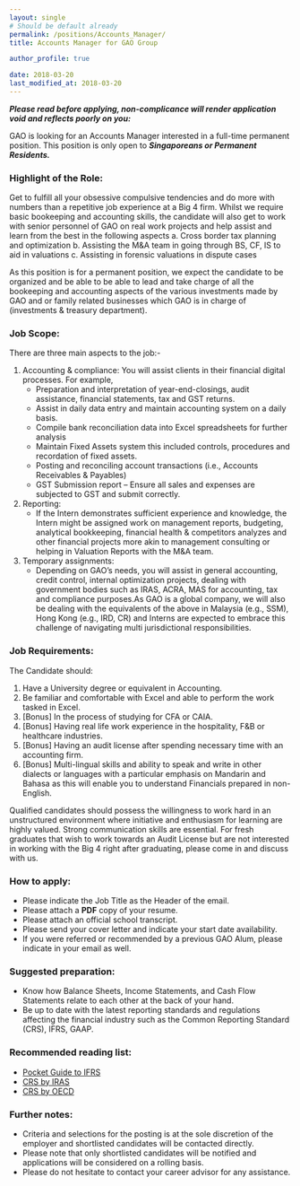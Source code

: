 ```yaml
---
layout: single
# Should be default already 
permalink: /positions/Accounts_Manager/
title: Accounts Manager for GAO Group

author_profile: true

date: 2018-03-20
last_modified_at: 2018-03-20
---
```


_**Please read before applying, non-complicance will render application void and reflects poorly on you:**_

GAO is looking for an Accounts Manager interested in a full-time permanent position.  This position is only open to _**Singaporeans or Permanent Residents.**_

### Highlight of the Role:
Get to fulfill all your obsessive compulsive tendencies and do more with numbers than a repetitive job experience at a Big 4 firm.  Whilst we require basic bookeeping and accounting skills, the candidate will also get to work with senior personnel of GAO on real work projects and help assist and learn from the best in the following aspects
 a. Cross border tax planning and optimization
 b. Assisting the M&A team in going through BS, CF, IS to aid in valuations
 c. Assisting in forensic valuations in dispute cases 

As this position is for a permanent position, we expect the candidate to be organized and be able to be able to lead and take charge of all the bookeeping and accounting aspects of the various investments made by GAO and or family related businesses which GAO is in charge of (investments & treasury department).

### Job Scope: 
There are three main aspects to the job:-
 1. Accounting & compliance: You will assist clients in their financial digital processes.  For example,
    - Preparation and interpretation of year-end-closings, audit assistance, financial statements, tax and GST returns.
    - Assist in daily data entry and maintain accounting system on a daily basis.
    - Compile bank reconciliation data into Excel spreadsheets for further analysis
    - Maintain Fixed Assets system this included controls, procedures and recordation of fixed assets.
    - Posting and reconciling account transactions (i.e., Accounts Receivables & Payables)
    - GST Submission report – Ensure all sales and expenses are subjected to GST and submit correctly.
 2. Reporting: 
    - If the Intern demonstrates sufficient experience and knowledge, the Intern might be assigned work on management reports, budgeting, analytical bookkeeping, financial health & competitors analyzes and other financial projects more akin to management consulting or helping in Valuation Reports with the M&A team.
 3. Temporary assignments: 
    - Depending on GAO’s needs, you will assist in general accounting, credit control, internal optimization projects, dealing with government bodies such as IRAS, ACRA, MAS for accounting, tax and compliance purposes.As GAO is a global company, we will also be dealing with the equivalents of the above in Malaysia (e.g., SSM), Hong Kong (e.g., IRD, CR) and Interns are expected to embrace this challenge of navigating multi jurisdictional responsibilities.

### Job Requirements: 
The Candidate should:
 1. Have a University degree or equivalent in Accounting.
 2. Be familiar and comfortable with Excel and able to perform the work tasked in Excel. 
 3. [Bonus] In the process of studying for CFA or CAIA.
 4. [Bonus] Having real life work experience in the hospitality, F&B or healthcare industries.
 5. [Bonus] Having an audit license after spending necessary time with an accounting firm.
 6. [Bonus] Multi-lingual skills and ability to speak and write in  other dialects or languages with a particular emphasis on Mandarin and Bahasa as this will enable you to understand Financials prepared in non-English.
     
Qualified candidates should possess the willingness to work hard in an unstructured environment where initiative and enthusiasm for learning are highly valued. Strong communication skills are essential.  For fresh graduates that wish to work towards an Audit License but are not interested in working with the Big 4 right after graduating, please come in and discuss with us.

### How to apply:
- Please indicate the Job Title as the Header of the email.
- Please attach a **PDF** copy of your resume.
- Please attach an official school transcript.
- Please send your cover letter and indicate your start date availability.
- If you were referred or recommended by a previous GAO Alum, please indicate in your email as well.

### Suggested preparation:
- Know how Balance Sheets, Income Statements, and Cash Flow Statements relate to each other at the back of your hand.
- Be up to date with the latest reporting standards and regulations affecting the financial industry such as the Common Reporting Standard (CRS), IFRS, GAAP.

### Recommended reading list:
- [Pocket Guide to IFRS](http://www.ifrs.org/-/media/feature/around-the-world/documents/pocket-guide-2017.pdf)
- [CRS by IRAS](https://www.iras.gov.sg/irashome/Quick-Links/International-Tax/Common-Reporting-Standard--CRS-/)
- [CRS by OECD](https://www.oecd.org/tax/automatic-exchange/common-reporting-standard/)

### Further notes:
- Criteria and selections for the posting is at the sole discretion of the employer and shortlisted candidates will be contacted directly.
- Please note that only shortlisted candidates will be notified and applications will be considered on a rolling basis.
- Please do not hesitate to contact your career advisor for any assistance.
